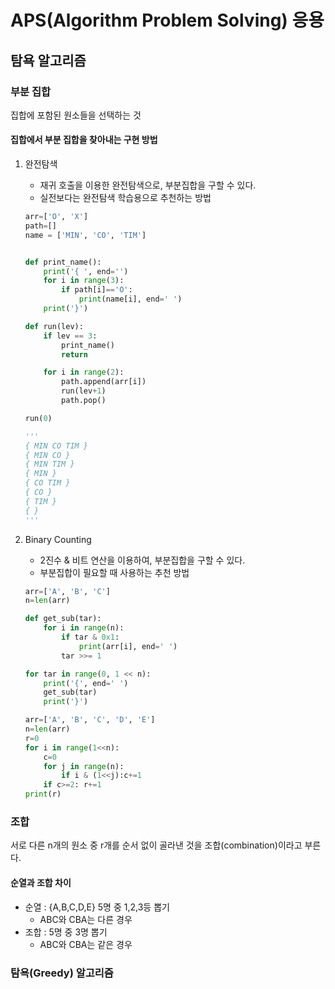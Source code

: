 ﻿# APS(Algorithm Problem Solving) 응용

## 탐욕 알고리즘

### 부분 집합

집합에 포함된 원소들을 선택하는 것

#### 집합에서 부분 집합을 찾아내는 구현 방법

1. 완전탐색

   - 재귀 호출을 이용한 완전탐색으로, 부분집합을 구할 수 있다.
   - 실전보다는 완전탐색 학습용으로 추천하는 방법

   ```py
   arr=['O', 'X']
   path=[]
   name = ['MIN', 'CO', 'TIM']


   def print_name():
       print('{ ', end='')
       for i in range(3):
           if path[i]=='O':
               print(name[i], end=' ')
       print('}')

   def run(lev):
       if lev == 3:
           print_name()
           return

       for i in range(2):
           path.append(arr[i])
           run(lev+1)
           path.pop()

   run(0)

   '''
   { MIN CO TIM }
   { MIN CO }
   { MIN TIM }
   { MIN }
   { CO TIM }
   { CO }
   { TIM }
   { }
   '''
   ```

2. Binary Counting

   - 2진수 & 비트 연산을 이용하여, 부분집합을 구할 수 있다.
   - 부분집합이 필요할 때 사용하는 추천 방법

   ```py
   arr=['A', 'B', 'C']
   n=len(arr)

   def get_sub(tar):
       for i in range(n):
           if tar & 0x1:
               print(arr[i], end=' ')
           tar >>= 1

   for tar in range(0, 1 << n):
       print('{', end=' ')
       get_sub(tar)
       print('}')
   ```

   ```py
   arr=['A', 'B', 'C', 'D', 'E']
   n=len(arr)
   r=0
   for i in range(1<<n):
       c=0
       for j in range(n):
           if i & (1<<j):c+=1
       if c>=2: r+=1
   print(r)
   ```

### 조합

서로 다른 n개의 원소 중 r개를 순서 없이 골라낸 것을 조합(combination)이라고 부른다.

#### 순열과 조합 차이

- 순열 : {A,B,C,D,E} 5명 중 1,2,3등 뽑기
  - ABC와 CBA는 다른 경우
- 조합 : 5명 중 3명 뽑기
  - ABC와 CBA는 같은 경우

### 탐욕(Greedy) 알고리즘
